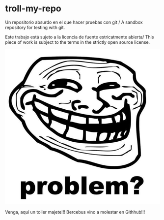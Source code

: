 # troll-my-repo

Un repositorio absurdo en el que hacer pruebas con git / A sandbox repository for testing with git.

Este trabajo está sujeto a la licencia de fuente estricatmente abierta/ This piece of work is subject to the terms in the strictly open source license.

![](trollface.jpg)

Venga, aquí un toller majete!!! Bercebus vino a molestar en Githhub!!!


